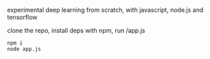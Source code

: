 experimental deep learning from scratch, with javascript, node.js and tensorflow

clone the repo, install deps with npm, run /app.js
```
npm i
node app.js
```
